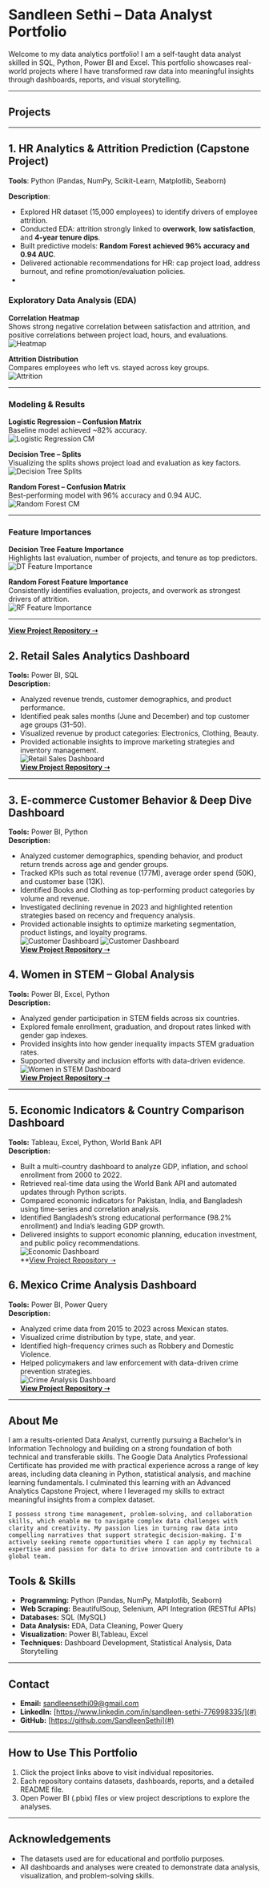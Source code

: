 # Sandleen Sethi – Data Analyst Portfolio

Welcome to my data analytics portfolio! I am a self-taught data analyst skilled in SQL, Python, Power BI and Excel. This portfolio showcases real-world projects where I have transformed raw data into meaningful insights through dashboards, reports, and visual storytelling.

---

## Projects

---
## 1. HR Analytics & Attrition Prediction (Capstone Project)

**Tools**: Python (Pandas, NumPy, Scikit-Learn, Matplotlib, Seaborn)  


**Description**:  
- Explored HR dataset (15,000 employees) to identify drivers of employee attrition.  
- Conducted EDA: attrition strongly linked to **overwork**, **low satisfaction**, and **4-year tenure dips**.  
- Built predictive models: **Random Forest achieved 96% accuracy and 0.94 AUC**.  
- Delivered actionable recommendations for HR: cap project load, address burnout, and refine promotion/evaluation policies.
- 
###  Exploratory Data Analysis (EDA)

**Correlation Heatmap**  
Shows strong negative correlation between satisfaction and attrition, and positive correlations between project load, hours, and evaluations.  
![Heatmap](https://github.com/SandleenSethi/Portfolio/blob/main/Image/Heatmap_of_dataset.png)

**Attrition Distribution**  
Compares employees who left vs. stayed across key groups.  
![Attrition](https://github.com/SandleenSethi/Portfolio/blob/main/Image/Left_vs.stayed.png)

---

###  Modeling & Results

**Logistic Regression – Confusion Matrix**  
Baseline model achieved ~82% accuracy.  
![Logistic Regression CM](https://github.com/SandleenSethi/Portfolio/blob/main/Image/Logistic_Regression_CM%20(1).png)

**Decision Tree – Splits**  
Visualizing the splits shows project load and evaluation as key factors.  
![Decision Tree Splits](https://github.com/SandleenSethi/Portfolio/blob/main/Image/Decision_Tree_splits.png)

**Random Forest – Confusion Matrix**  
Best-performing model with 96% accuracy and 0.94 AUC.  
![Random Forest CM](https://github.com/SandleenSethi/Portfolio/blob/main/Image/Random_ForestCF.png)

---

###  Feature Importances

**Decision Tree Feature Importance**  
Highlights last evaluation, number of projects, and tenure as top predictors.  
![DT Feature Importance](https://github.com/SandleenSethi/Portfolio/blob/main/Image/Feature_Importance_decisionTree.png)

**Random Forest Feature Importance**  
Consistently identifies evaluation, projects, and overwork as strongest drivers of attrition.  
![RF Feature Importance](https://github.com/SandleenSethi/Portfolio/blob/main/Image/Feature_importance_RandomForest.png)

---
**[View Project Repository ➝](https://github.com/SandleenSethi/Salifort-Motors)** 



## 2. Retail Sales Analytics Dashboard  
**Tools:** Power BI, SQL  
**Description:**  
- Analyzed revenue trends, customer demographics, and product performance.  
- Identified peak sales months (June and December) and top customer age groups (31–50).  
- Visualized revenue by product categories: Electronics, Clothing, Beauty.  
- Provided actionable insights to improve marketing strategies and inventory management.  
![Retail Sales Dashboard](Image/Retail-Sales-Analysis.png)  
**[View Project Repository ➝](https://github.com/SandleenSethi/Retail-Sales-Analysis)**  


---
## 3. E-commerce Customer Behavior & Deep Dive Dashboard  
**Tools:** Power BI, Python  
**Description:**  
- Analyzed customer demographics, spending behavior, and product return trends across age and gender groups.  
- Tracked KPIs such as total revenue (177M), average order spend (50K), and customer base (13K).  
- Identified Books and Clothing as top-performing product categories by volume and revenue.  
- Investigated declining revenue in 2023 and highlighted retention strategies based on recency and frequency analysis.  
- Provided actionable insights to optimize marketing segmentation, product listings, and loyalty programs.  
![Customer Dashboard](Image/CustomerBehaviourDashboard.png)
![Customer Dashboard](Image/CustomerDeepDrive.png)  
**[View Project Repository ➝](https://github.com/SandleenSethi/Ecommerce-Customer-Behaviour)**  



## 4. Women in STEM – Global Analysis  
**Tools:** Power BI, Excel, Python  
**Description:**  
- Analyzed gender participation in STEM fields across six countries.  
- Explored female enrollment, graduation, and dropout rates linked with gender gap indexes.  
- Provided insights into how gender inequality impacts STEM graduation rates.  
- Supported diversity and inclusion efforts with data-driven evidence.  
![Women in STEM Dashboard](Image/Women-in-STEM.png)  
**[View Project Repository ➝](https://github.com/SandleenSethi/Women-in-STEM-Analysis)**  

---
## 5. Economic Indicators & Country Comparison Dashboard  
**Tools:** Tableau, Excel, Python, World Bank API     
**Description:**  
- Built a multi-country dashboard to analyze GDP, inflation, and school enrollment from 2000 to 2022.  
- Retrieved real-time data using the World Bank API and automated updates through Python scripts.  
- Compared economic indicators for Pakistan, India, and Bangladesh using time-series and correlation analysis.  
- Identified Bangladesh’s strong educational performance (98.2% enrollment) and India’s leading GDP growth.  
- Delivered insights to support economic planning, education investment, and public policy recommendations.  
![Economic Dashboard](Image/EconomicIndicatorsDashboard.png)  
**[View Project Repository ➝](https://github.com/SandleenSethi/-Economic-Indicators-Country-Comparison)


## 6. Mexico Crime Analysis Dashboard  
**Tools:** Power BI, Power Query  
**Description:**  
- Analyzed crime data from 2015 to 2023 across Mexican states.  
- Visualized crime distribution by type, state, and year.  
- Identified high-frequency crimes such as Robbery and Domestic Violence.  
- Helped policymakers and law enforcement with data-driven crime prevention strategies.  
![Crime Analysis Dashboard](Image/Mexico-Crime-Analysis.png)  
**[View Project Repository ➝](https://github.com/SandleenSethi/Mexico-Crime-Analysis)**  

---



## About Me  

I am a results-oriented Data Analyst, currently pursuing a Bachelor’s in Information Technology and building on a strong foundation of both technical and transferable skills. The Google Data Analytics Professional Certificate has provided me with practical experience across a range of key areas, including data cleaning in Python, statistical analysis, and machine learning fundamentals. I culminated this learning with an Advanced Analytics Capstone Project, where I leveraged my skills to extract meaningful insights from a complex dataset.

    I possess strong time management, problem-solving, and collaboration skills, which enable me to navigate complex data challenges with clarity and creativity. My passion lies in turning raw data into compelling narratives that support strategic decision-making. I'm actively seeking remote opportunities where I can apply my technical expertise and passion for data to drive innovation and contribute to a global team.



## Tools & Skills  

- **Programming:** Python (Pandas, NumPy, Matplotlib, Seaborn)
- **Web Scraping:** BeautifulSoup, Selenium, API Integration (RESTful APIs)  
- **Databases:** SQL (MySQL)  
- **Data Analysis:** EDA, Data Cleaning, Power Query  
- **Visualization:** Power BI,Tableau, Excel  
- **Techniques:** Dashboard Development, Statistical Analysis, Data Storytelling  

---

## Contact  

- **Email:** sandleensethi09@gmail.com  
- **LinkedIn:** [https://www.linkedin.com/in/sandleen-sethi-776998335/](#) 
- **GitHub:** [https://github.com/SandleenSethi](#)  

---

## How to Use This Portfolio  

1. Click the project links above to visit individual repositories.  
2. Each repository contains datasets, dashboards, reports, and a detailed README file.  
3. Open Power BI (.pbix) files or view project descriptions to explore the analyses.  

---

## Acknowledgements  

- The datasets used are for educational and portfolio purposes.  
- All dashboards and analyses were created to demonstrate data analysis, visualization, and problem-solving skills.  
